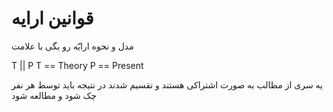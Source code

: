 # قوانین ارايه 

مدل و نحوه ارايّه رو بگی با علامت 

T || P
T == Theory
P == Present

یه سری از مطالب به صورت اشتراکی هستند و تقسیم شدند
در نتیجه باید توسط هر نفر چک شود و مطالعه شود



